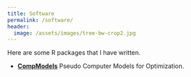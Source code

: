 ```yaml
---
title: Software
permalink: /software/
header:
  image: /assets/images/tree-bw-crop2.jpg
---
```


Here are some R packages that I have written.

- [**CompModels**](https://cran.r-project.org/web/packages/CompModels/index.html) Pseudo Computer Models for Optimization.

